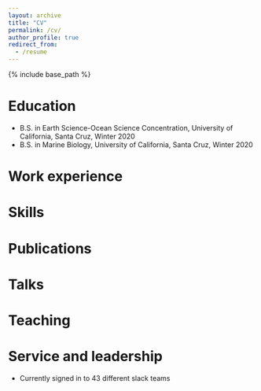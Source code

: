 ```yaml
---
layout: archive
title: "CV"
permalink: /cv/
author_profile: true
redirect_from:
  - /resume
---
```


{% include base_path %}

Education
======
* B.S. in Earth Science-Ocean Science Concentration, University of California, Santa Cruz, Winter 2020
* B.S. in Marine Biology, University of California, Santa Cruz, Winter 2020


Work experience
======

  
Skills
======

Publications
======

Talks
======

Teaching
======

Service and leadership
======
* Currently signed in to 43 different slack teams
